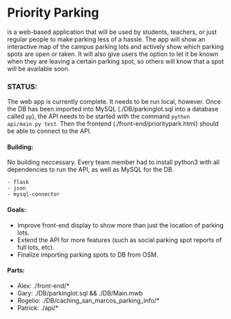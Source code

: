# Priority Parking

is a web-based application that will be used by students, teachers, or just 
regular people to make parking less of a hassle. The app will show an 
interactive map of the campus parking lots and actively show which parking spots 
are open or taken. It will also give users the option to let it be known when 
they are leaving a certain parking spot, so others will know that a spot will 
be available soon.

### STATUS:

The web app is currently complete. It needs to be run local, however. Once the DB
has been imported into MySQL (./DB/parkinglot.sql into a database called `pp`), 
the API needs to be started with the command `python api/main.py test`. Then the 
frontend (./front-end/prioritypark.html) should be able to connect to the API.

#### Building:

No building neccessary. Every team member had to install python3 with all
dependencies to run the API, as well as MySQL for the DB. 

    - flask
    - json
    - mysql-connector
    

#### Goals:

- Improve front-end display to show more than just the location of parking lots.
- Extend the API for more features (such as social parking spot reports of full 
lots, etc).
- Finalize importing parking spots to DB from OSM.

#### Parts:

- Alex: ./front-end/*
- Gary: ./DB/parkinglot.sql && ./DB/Main.mwb
- Rogelio: ./DB/caching_san_marcos_parking_info/*
- Patrick: ./api/*
